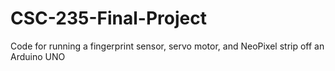 # CSC-235-Final-Project
Code for running a fingerprint sensor, servo motor, and NeoPixel strip off an Arduino UNO
